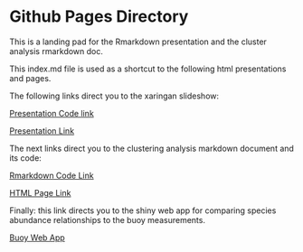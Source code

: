 # Github Pages Directory

This is a landing pad for the Rmarkdown presentation and the cluster analysis rmarkdown doc.

This index.md file is used as a shortcut to the following html presentations and pages.


The following links direct you to the xaringan slideshow:

[Presentation Code link](/R/presentations/cpr_paper_story.html)

[Presentation Link](https://adamkemberling.github.io/continuous_plankton_recorder/R/presentations/cpr_paper_story.html#1)



The next links direct you to the clustering analysis markdown document and its code:

[Rmarkdown Code Link](/R/05_cpr_clustering.Rmd)

[HTML Page Link](https://adamkemberling.github.io/continuous_plankton_recorder/R/05_cpr_clustering.html)

Finally: this link directs you to the shiny web app for comparing species abundance relationships to the buoy measurements.

[Buoy Web App](https://adamkemberling.shinyapps.io/cpr_buoy_DE/)
